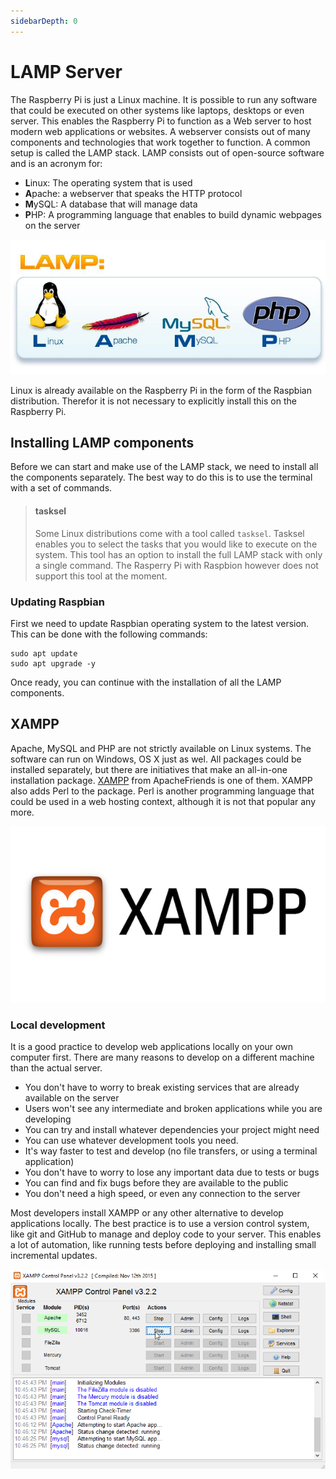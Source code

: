 ```yaml
---
sidebarDepth: 0
---
```


# LAMP Server

The Raspberry Pi is just a Linux machine. It is possible to run any software that could be executed on other systems like laptops, desktops or even server. This enables the Raspberry Pi to function as a Web server to host modern web applications or websites. A webserver consists out of many components and technologies that work together to function. A common setup is called the LAMP stack. LAMP consists out of open-source software and is an acronym for:

* **L**inux: The operating system that is used
* **A**pache: a webserver that speaks the HTTP protocol
* **M**ySQL: A database that will manage data
* **P**HP: A programming language that enables to build dynamic webpages on the server

![LAMP stack](./img/lamp-stack.jpg)

Linux is already available on the Raspberry Pi in the form of the Raspbian distribution. Therefor it is not necessary to explicitly install this on the Raspberry Pi.

## Installing LAMP components

Before we can start and make use of the LAMP stack, we need to install all the components separately. The best way to do this is to  use the terminal with a set of commands.

> #### tasksel
>
> Some Linux distributions come with a tool called `tasksel`. Tasksel enables you to select the tasks that you would like to execute on the system. This tool has an option to install the full LAMP stack with only a single command. The Rasperry Pi with Raspbion however does not support this tool at the moment.

### Updating Raspbian

First we need to update Raspbian operating system to the latest version. This can be done with the following commands:

```shell
sudo apt update
sudo apt upgrade -y
```

Once ready, you can continue with the installation of all the LAMP components.

## XAMPP

Apache, MySQL and PHP are not strictly available on Linux systems. The software can run on Windows, OS X just as wel. All packages could be installed separately, but there are initiatives that make an all-in-one installation package. [XAMPP](https://www.apachefriends.org/) from ApacheFriends is one of them. XAMPP also adds Perl to the package. Perl is another programming language that could be used in a web hosting context, although it is not that popular any more.

![XAMPP logo](./img/xampp-logo.png)

### Local development

It is a good practice to develop web applications locally on your own computer first. There are many reasons to develop on a different machine than the actual server.

* You don't have to worry to break existing services that are already available on the server
* Users won't see any intermediate and broken applications while you are developing
* You can try and install whatever dependencies your project might need
* You can use whatever development tools you need.
* It's way faster to test and develop (no file transfers, or using a terminal application)
* You don't have to worry to lose any important data due to tests or bugs
* You can find and fix bugs before they are available to the public
* You don't need a high speed, or even any connection to the server

Most developers install XAMPP or any other alternative to develop applications locally. The best practice is to use a version control system, like git and GitHub to manage and deploy code to your server. This enables a lot of automation, like running tests before deploying and installing small incremental updates.

![XAMPP control panel](./img/xampp-win-01-panel.png)
